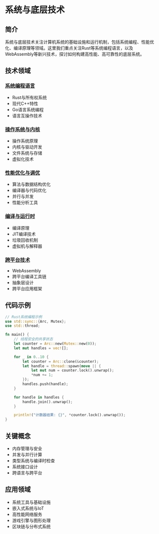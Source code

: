 # 系统与底层技术

## 简介

系统与底层技术关注计算机系统的基础设施和运行机制，包括系统编程、性能优化、编译原理等领域。这里我们重点关注Rust等系统编程语言，以及WebAssembly等新兴技术，探讨如何构建高性能、高可靠性的底层系统。

## 技术领域

### [系统编程语言](/systems/系统编程语言/)
- Rust与所有权系统
- 现代C++特性
- Go语言系统编程
- 语言互操作技术

### [操作系统与内核](/systems/操作系统与内核/)
- 操作系统原理
- 内核与驱动开发
- 文件系统与存储
- 虚拟化技术

### [性能优化与调优](/systems/性能优化与调优/)
- 算法与数据结构优化
- 编译器与代码优化
- 并行与并发
- 性能分析工具

### [编译与运行时](/systems/编译与运行时/)
- 编译原理
- JIT编译技术
- 垃圾回收机制
- 虚拟机与解释器

### [跨平台技术](/systems/跨平台技术/)
- WebAssembly
- 跨平台编译工具链
- 抽象层设计
- 跨平台应用框架

## 代码示例

```rust
// Rust系统编程示例
use std::sync::{Arc, Mutex};
use std::thread;

fn main() {
    // 线程安全的共享状态
    let counter = Arc::new(Mutex::new(0));
    let mut handles = vec![];

    for _ in 0..10 {
        let counter = Arc::clone(&counter);
        let handle = thread::spawn(move || {
            let mut num = counter.lock().unwrap();
            *num += 1;
        });
        handles.push(handle);
    }

    for handle in handles {
        handle.join().unwrap();
    }

    println!("计数器结果: {}", *counter.lock().unwrap());
}
```

## 关键概念

- 内存管理与安全
- 并发与并行计算
- 类型系统与编译时检查
- 系统接口设计
- 跨语言与跨平台

## 应用领域

- 系统工具与基础设施
- 嵌入式系统与IoT
- 高性能网络服务
- 游戏引擎与图形处理
- 区块链与分布式系统 